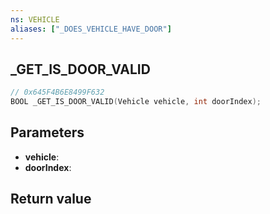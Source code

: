 ```yaml
---
ns: VEHICLE
aliases: ["_DOES_VEHICLE_HAVE_DOOR"]
---
```

## _GET_IS_DOOR_VALID

```c
// 0x645F4B6E8499F632
BOOL _GET_IS_DOOR_VALID(Vehicle vehicle, int doorIndex);
```

## Parameters
* **vehicle**: 
* **doorIndex**: 

## Return value
